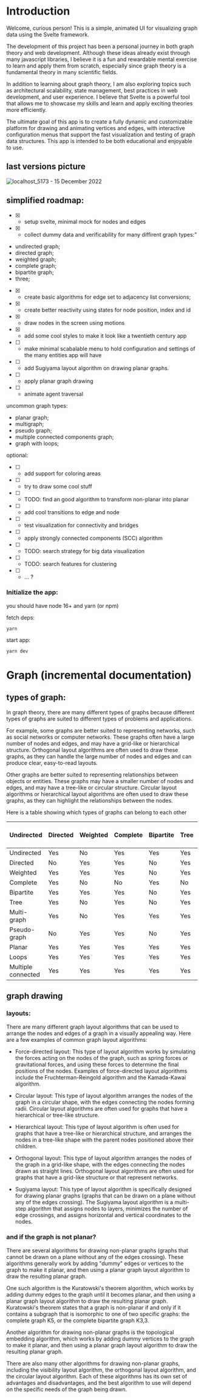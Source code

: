 # Introduction

Welcome, curious person! This is a simple, animated UI for visualizing graph data using the Svelte framework.

The development of this project has been a personal journey in both graph theory and web development. Although these ideas already exist through many javascript libraries, I believe it is a fun and rewardable mental exercise to learn and apply them from scratch, especially since graph theory is a fundamental theory in many scientific fields.

In addition to learning about graph theory, I am also exploring topics such as architectural scalability, state management, best practices in web development, and user experience. I believe that Svelte is a powerful tool that allows me to showcase my skills and learn and apply exciting theories more efficiently.

The ultimate goal of this app is to create a fully dynamic and customizable platform for drawing and animating vertices and edges, with interactive configuration menus that support the fast visualization and testing of graph data structures. This app is intended to be both educational and enjoyable to use.

## last versions picture
![localhost_5173 - 15 December 2022](https://user-images.githubusercontent.com/34718184/207974548-eb6db1ea-f912-4257-8751-5d44e96cae22.gif)


## simplified roadmap:

- [x] - setup svelte, minimal mock for nodes and edges
- [x] - collect dummy data and verificability for many diffirent graph types:"
* undirected graph;
* directed graph;
* weighted graph;
* complete graph;
* bipartite graph;
* three;
- [x] - create basic algorithms for edge set to adjacency list conversions; 
- [x] - create better reactivity using states for node position, index and id
- [x] - draw nodes in the screen using motions
- [x] - add some cool styles to make it look like a twentieth century app
- [ ] - make minimal scabalable menu to hold configuration and settings of the many entities app will have
- [ ] - add Sugiyama layout algorithm on drawing planar graphs.
- [ ] - apply planar graph drawing
- [ ] - animate agent traversal

uncommon graph types:
* planar graph;
* multigraph;
* pseudo graph;
* multiple connected components graph;
* graph with loops;

optional:
- [ ] - add support for coloring areas
- [ ] - try to draw some cool stuff  
- [ ] - TODO: find an good algorithm to transform non-planar into planar
- [ ] - add cool transitions to edge and node
- [ ] - test visualization for connectivity and bridges
- [ ] - apply strongly connected components (SCC) algorithm 
- [ ] - TODO: search strategy for big data visualization
- [ ] - TODO: search features for clustering
- [ ] - ... ?

### Initialize the app:
you should have node 16+ and yarn (or npm)

fetch deps:
```
yarn
```
start app:
```
yarn dev
```


# Graph (incremental documentation)

## types of graph:
In graph theory, there are many different types of graphs because different types of graphs are suited to different types of problems and applications.

For example, some graphs are better suited to representing networks, such as social networks or computer networks. These graphs often have a large number of nodes and edges, and may have a grid-like or hierarchical structure. Orthogonal layout algorithms are often used to draw these graphs, as they can handle the large number of nodes and edges and can produce clear, easy-to-read layouts.

Other graphs are better suited to representing relationships between objects or entities. These graphs may have a smaller number of nodes and edges, and may have a tree-like or circular structure. Circular layout algorithms or hierarchical layout algorithms are often used to draw these graphs, as they can highlight the relationships between the nodes.

Here is a table showing which types of graphs can belong to each other

| Undirected         | Directed | Weighted | Complete | Bipartite | Tree | Multi-graph | Pseudo-graph | Planar | Loops | Multiple connected components |
|--------------------|----------|----------|----------|-----------|------|-------------|--------------|--------|-------|-------------------------------|
| Undirected         | Yes      | No       | Yes      | Yes       | Yes  | Yes         | Yes          | No     | Yes   | Yes                           | Yes |
| Directed           | No       | Yes      | Yes      | No        | Yes  | No          | No           | Yes    | Yes   | Yes                           | Yes |
| Weighted           | Yes      | Yes      | Yes      | No        | Yes  | Yes         | Yes          | Yes    | Yes   | Yes                           | Yes |
| Complete           | Yes      | No       | No       | Yes       | No   | No          | Yes          | No     | Yes   | Yes                           | Yes |
| Bipartite          | Yes      | Yes      | Yes      | No        | Yes  | Yes         | Yes          | Yes    | Yes   | Yes                           | Yes |
| Tree               | Yes      | No       | Yes      | No        | Yes  | Yes         | No           | No     | Yes   | No                            | Yes |
| Multi-graph        | Yes      | No       | Yes      | Yes       | Yes  | No          | Yes          | No     | Yes   | Yes                           | Yes |
| Pseudo-graph       | No       | Yes      | Yes      | No        | Yes  | No          | No           | Yes    | Yes   | Yes                           | Yes |
| Planar             | Yes      | Yes      | Yes      | Yes       | Yes  | Yes         | Yes          | Yes    | Yes   | Yes                           | Yes |
| Loops              | Yes      | Yes      | Yes      | Yes       | Yes  | No          | Yes          | Yes    | Yes   | Yes                           | Yes |
| Multiple connected | Yes      | Yes      | Yes      | Yes       | Yes  | Yes         | Yes          | Yes    | Yes   | Yes                           | Yes |

## graph drawing

### layouts:
There are many different graph layout algorithms that can be used to arrange the nodes and edges of a graph in a visually appealing way. Here are a few examples of common graph layout algorithms:

* Force-directed layout: This type of layout algorithm works by simulating the forces acting on the nodes of the graph, such as spring forces or gravitational forces, and using these forces to determine the final positions of the nodes. Examples of force-directed layout algorithms include the Fruchterman-Reingold algorithm and the Kamada-Kawai algorithm.

* Circular layout: This type of layout algorithm arranges the nodes of the graph in a circular shape, with the edges connecting the nodes forming radii. Circular layout algorithms are often used for graphs that have a hierarchical or tree-like structure.

* Hierarchical layout: This type of layout algorithm is often used for graphs that have a tree-like or hierarchical structure, and arranges the nodes in a tree-like shape with the parent nodes positioned above their children.

* Orthogonal layout: This type of layout algorithm arranges the nodes of the graph in a grid-like shape, with the edges connecting the nodes drawn as straight lines. Orthogonal layout algorithms are often used for graphs that have a grid-like structure or that represent networks.

* Sugiyama layout: This type of layout algorithm is specifically designed for drawing planar graphs (graphs that can be drawn on a plane without any of the edges crossing). The Sugiyama layout algorithm is a multi-step algorithm that assigns nodes to layers, minimizes the number of edge crossings, and assigns horizontal and vertical coordinates to the nodes.

### and if the graph is not planar?
There are several algorithms for drawing non-planar graphs (graphs that cannot be drawn on a plane without any of the edges crossing). These algorithms generally work by adding "dummy" edges or vertices to the graph to make it planar, and then using a planar graph layout algorithm to draw the resulting planar graph.

One such algorithm is the Kuratowski's theorem algorithm, which works by adding dummy edges to the graph until it becomes planar, and then using a planar graph layout algorithm to draw the resulting planar graph. Kuratowski's theorem states that a graph is non-planar if and only if it contains a subgraph that is isomorphic to one of two specific graphs: the complete graph K5, or the complete bipartite graph K3,3.

Another algorithm for drawing non-planar graphs is the topological embedding algorithm, which works by adding dummy vertices to the graph to make it planar, and then using a planar graph layout algorithm to draw the resulting planar graph.

There are also many other algorithms for drawing non-planar graphs, including the visibility layout algorithm, the orthogonal layout algorithm, and the circular layout algorithm. Each of these algorithms has its own set of advantages and disadvantages, and the best algorithm to use will depend on the specific needs of the graph being drawn.
